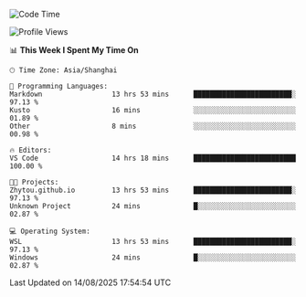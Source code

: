 <!--START_SECTION:waka-->
![Code Time](http://img.shields.io/badge/Code%20Time-3%2C075%20hrs%2059%20mins-blue)

![Profile Views](http://img.shields.io/badge/Profile%20Views-0-blue)

📊 **This Week I Spent My Time On** 

```text
🕑︎ Time Zone: Asia/Shanghai

💬 Programming Languages: 
Markdown                 13 hrs 53 mins      ████████████████████████░   97.13 % 
Kusto                    16 mins             ░░░░░░░░░░░░░░░░░░░░░░░░░   01.89 % 
Other                    8 mins              ░░░░░░░░░░░░░░░░░░░░░░░░░   00.98 % 

🔥 Editors: 
VS Code                  14 hrs 18 mins      █████████████████████████   100.00 % 

🐱‍💻 Projects: 
Zhytou.github.io         13 hrs 53 mins      ████████████████████████░   97.13 % 
Unknown Project          24 mins             █░░░░░░░░░░░░░░░░░░░░░░░░   02.87 % 

💻 Operating System: 
WSL                      13 hrs 53 mins      ████████████████████████░   97.13 % 
Windows                  24 mins             █░░░░░░░░░░░░░░░░░░░░░░░░   02.87 % 
```


 Last Updated on 14/08/2025 17:54:54 UTC
<!--END_SECTION:waka-->